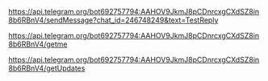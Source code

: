https://api.telegram.org/bot692757794:AAHOV9JkmJ8pCDnrcxgCXdSZ8in8b6RBnV4/sendMessage?chat_id=246748249&text=TestReply

https://api.telegram.org/bot692757794:AAHOV9JkmJ8pCDnrcxgCXdSZ8in8b6RBnV4/getme

https://api.telegram.org/bot692757794:AAHOV9JkmJ8pCDnrcxgCXdSZ8in8b6RBnV4/getUpdates
